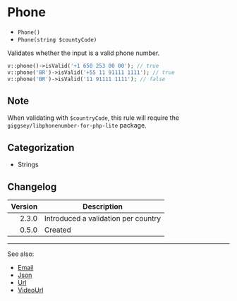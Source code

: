 # Phone

- `Phone()`
- `Phone(string $countyCode)`

Validates whether the input is a valid phone number.

```php
v::phone()->isValid('+1 650 253 00 00'); // true
v::phone('BR')->isValid('+55 11 91111 1111'); // true
v::phone('BR')->isValid('11 91111 1111'); // false
```

## Note

When validating with `$countryCode`, this rule will require the `giggsey/libphonenumber-for-php-lite` package.

## Categorization

- Strings

## Changelog

| Version | Description                         |
|--------:|-------------------------------------|
|   2.3.0 | Introduced a validation per country |
|   0.5.0 | Created                             |

***
See also:

- [Email](Email.md)
- [Json](Json.md)
- [Url](Url.md)
- [VideoUrl](VideoUrl.md)
